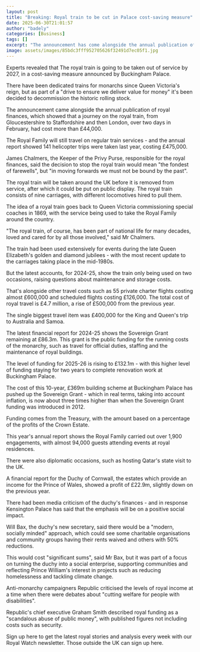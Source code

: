 ```yaml
---
layout: post
title: "Breaking: Royal train to be cut in Palace cost-saving measure"
date: 2025-06-30T21:01:57
author: "badely"
categories: [Business]
tags: []
excerpt: "The announcement has come alongside the annual publication of royal finances."
image: assets/images/85bdc3fff952705626f32491d7ec05f1.jpg
---
```


Experts revealed that The royal train is going to be taken out of service by 2027, in a cost-saving measure announced by Buckingham Palace.

There have been dedicated trains for monarchs since Queen Victoria's reign, but as part of a "drive to ensure we deliver value for money" it's been decided to decommission the historic rolling stock. 

The announcement came alongside the annual publication of royal finances, which showed that a journey on the royal train, from Gloucestershire to Staffordshire and then London, over two days in February, had cost more than £44,000.

The Royal Family will still travel on regular train services - and the annual report showed 141 helicopter trips were taken last year, costing £475,000.

James Chalmers, the Keeper of the Privy Purse, responsible for the royal finances, said the decision to stop the royal train would mean "the fondest of farewells", but "in moving forwards we must not be bound by the past".

The royal train will be taken around the UK before it is removed from service, after which it could be put on public display. The royal train consists of nine carriages, with different locomotives hired to pull them.

The idea of a royal train goes back to Queen Victoria commissioning special coaches in 1869, with the service being used to take the Royal Family around the country.

"The royal train, of course, has been part of national life for many decades, loved and cared for by all those involved," said Mr Chalmers.

The train had been used extensively for events during the late Queen Elizabeth's golden and diamond jubilees - with the most recent update to the carriages taking place in the mid-1980s.

But the latest accounts, for 2024-25, show the train only being used on two occasions, raising questions about maintenance and storage costs.

That's alongside other travel costs such as 55 private charter flights costing almost £600,000 and scheduled flights costing £126,000. The total cost of royal travel is £4.7 million, a rise of £500,000 from the previous year.

The single biggest travel item was £400,000 for the King and Queen's trip to Australia and Samoa.

The latest financial report for 2024-25 shows the Sovereign Grant remaining at £86.3m. This grant is the public funding for the running costs of the monarchy, such as travel for official duties, staffing and the maintenance of royal buildings.

The level of funding for 2025-26 is rising to £132.1m - with this higher level of funding staying for two years to complete renovation work at Buckingham Palace.

The cost of this 10-year, £369m building scheme at Buckingham Palace has pushed up the Sovereign Grant - which in real terms, taking into account inflation, is now about three times higher than when the Sovereign Grant funding was introduced in 2012.

Funding comes from the Treasury, with the amount based on a percentage of the profits of the Crown Estate.

This year's annual report shows the Royal Family carried out over 1,900 engagements, with almost 94,000 guests attending events at royal residences.

There were also diplomatic occasions, such as hosting Qatar's state visit to the UK.

A financial report for the Duchy of Cornwall, the estates which provide an income for the Prince of Wales, showed a profit of £22.9m, slightly down on the previous year.

There had been media criticism of the duchy's finances - and in response Kensington Palace has said that the emphasis will be on a positive social impact.

Will Bax, the duchy's new secretary, said there would be a "modern, socially minded" approach, which could see some charitable organisations and community groups having their rents waived and others with 50% reductions.

This would cost "significant sums", said Mr Bax, but it was part of a focus on turning the duchy into a social enterprise, supporting communities and reflecting Prince William's interest in projects such as reducing homelessness and tackling climate change.

Anti-monarchy campaigners Republic criticised the levels of royal income at a time when there were debates about "cutting welfare for people with disabilities".

Republic's chief executive Graham Smith described royal funding as a "scandalous abuse of public money", with published figures not including costs such as security.

Sign up here to get the latest royal stories and analysis every week with our Royal Watch newsletter. Those outside the UK can sign up here.

